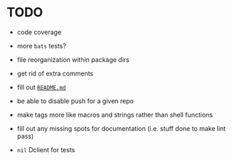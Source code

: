 # TODO

* code coverage
* more `bats` tests?
* file reorganization within package dirs
* get rid of extra comments
* fill out [`README.md`](README.md)
* be able to disable push for a given repo
* make tags more like macros and strings rather than shell functions
* fill out any missing spots for documentation (i.e. stuff done to make
  lint pass)

* `nil` Dclient for tests
